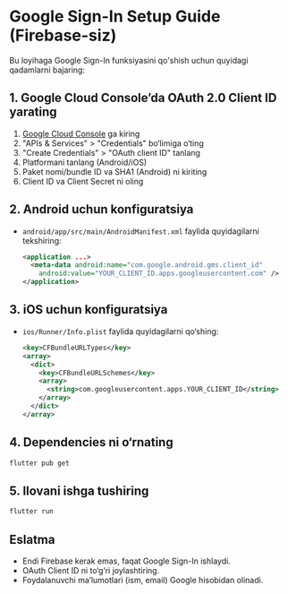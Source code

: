 # Google Sign-In Setup Guide (Firebase-siz)

Bu loyihaga Google Sign-In funksiyasini qo'shish uchun quyidagi qadamlarni bajaring:

## 1. Google Cloud Console’da OAuth 2.0 Client ID yarating

1. [Google Cloud Console](https://console.cloud.google.com/) ga kiring
2. "APIs & Services" > "Credentials" bo‘limiga o‘ting
3. "Create Credentials" > "OAuth client ID" tanlang
4. Platformani tanlang (Android/iOS)
5. Paket nomi/bundle ID va SHA1 (Android) ni kiriting
6. Client ID va Client Secret ni oling

## 2. Android uchun konfiguratsiya

- `android/app/src/main/AndroidManifest.xml` faylida quyidagilarni tekshiring:
  ```xml
  <application ...>
    <meta-data android:name="com.google.android.gms.client_id"
      android:value="YOUR_CLIENT_ID.apps.googleusercontent.com" />
  </application>
  ```

## 3. iOS uchun konfiguratsiya

- `ios/Runner/Info.plist` faylida quyidagilarni qo‘shing:
  ```xml
  <key>CFBundleURLTypes</key>
  <array>
    <dict>
      <key>CFBundleURLSchemes</key>
      <array>
        <string>com.googleusercontent.apps.YOUR_CLIENT_ID</string>
      </array>
    </dict>
  </array>
  ```

## 4. Dependencies ni o‘rnating

```bash
flutter pub get
```

## 5. Ilovani ishga tushiring

```bash
flutter run
```

## Eslatma
- Endi Firebase kerak emas, faqat Google Sign-In ishlaydi.
- OAuth Client ID ni to‘g‘ri joylashtiring.
- Foydalanuvchi ma’lumotlari (ism, email) Google hisobidan olinadi. 